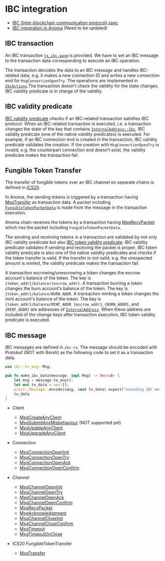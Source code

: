 # IBC integration

* [IBC (Inter-blockchain communication protocol) spec](https://github.com/cosmos/ibc)
* [IBC integration in Anoma](https://github.com/anoma/anoma/blob/yuji/design_ibc/docs/src/explore/design/ledger/ibc.md) (Need to be updated)

## IBC transaction
An IBC transaction [`tx_ibc.wasm`](https://github.com/anoma/anoma/blob/fd4b7ab36929f47369ae82c82966891cb0ccc625/wasm/wasm_source/src/lib.rs#L224-L233) is provided. We have to set an IBC message to the transaction data corresponding to execute an IBC operation.

The transaction decodes the data to an IBC message and handles IBC-related data, e.g. it makes a new connection ID and writes a new connection end for `MsgConnectionOpenTry`. The operations are implemented in [`IbcActions`](https://docs.anoma.network/master/rustdoc/anoma/ledger/ibc/handler/trait.IbcActions.html).The transaction doesn't check the validity for the state changes. IBC validity predicate is in charge of the validity.

## IBC validity predicate
[IBC validity predicate](https://docs.anoma.network/master/rustdoc/anoma/ledger/ibc/vp/struct.Ibc.html#impl-NativeVp) checks if an IBC-related transaction satisfies IBC protocol. When an IBC-related transaction is executed, i.e. a transaction changes the state of the key that contains [`InternalAddress::Ibc`](https://docs.anoma.network/master/rustdoc/anoma/types/address/enum.InternalAddress.html#variant.Ibc), IBC validity predicate (one of the native validity predicates) is executed. For example, if an IBC connection end is created in the transaction, IBC validity predicate validates the creation. If the creation with `MsgConnectionOpenTry` is invalid, e.g. the counterpart connection end doesn't exist, the validity predicate makes the transaction fail.

## Fungible Token Transfer
The transfer of fungible tokens over an IBC channel on separate chains is defined in [ICS20](https://github.com/cosmos/ibc/blob/master/spec/app/ics-020-fungible-token-transfer/README.md).

In Anoma, the sending tokens is triggered by a transaction having [MsgTransfer](https://github.com/informalsystems/ibc-rs/blob/0a952b295dbcf67bcabb79ce57ce92c9c8d7e5c6/modules/src/applications/ics20_fungible_token_transfer/msgs/transfer.rs#L20-L37) as transaction data. A packet including [`FungibleTokenPacketData`](https://docs.anoma.network/master/rustdoc/anoma/types/ibc/data/struct.FungibleTokenPacketData.html) is made from the message in the transaction execution.

Anoma chain receives the tokens by a transaction having [MsgRecvPacket](https://github.com/informalsystems/ibc-rs/blob/0a952b295dbcf67bcabb79ce57ce92c9c8d7e5c6/modules/src/core/ics04_channel/msgs/recv_packet.rs#L19-L23) which has the packet including `FungibleTokenPacketData`.

The sending and receiving tokens in a transaction are validated by not only IBC validity predicate but also [IBC token validity predicate](https://docs.anoma.network/master/rustdoc/anoma/ledger/ibc/vp/struct.IbcToken.html#impl-NativeVp). IBC validity predicate validates if sending and receiving the packet is proper. IBC token validity predicate is also one of the native validity predicates and checks if the token transfer is valid. If the transfer is not valid, e.g. the unexpected amount is minted, the validity predicate makes the transaction fail.

A transaction escrowing/unescrowing a token changes the escrow account's balance of the token. The key is `{token_addr}/balance/{escrow_addr}`. A transaction burning a token changes the burn account's balance of the token. The key is `{token_addr}/balance/BURN_ADDR`. A transaction minting a token changes the mint account's balance of the token. The key is `{token_addr}/balance/MINT_ADDR`. `{escrow_addr}`, `{BURN_ADDR}`, and `{MINT_ADDR}` are addresses of [`InternalAddress`](https://docs.anoma.network/master/rustdoc/anoma/types/address/enum.InternalAddress.html). When these address are included of the change keys after transaction execution, IBC token validity predicate is executed.

## IBC message

IBC messages are defined in `ibc-rs`. The message should be encoded with Protobuf (NOT with Borsh) as the following code to set it as a transaction data.

```rust
use ibc::tx_msg::Msg;

pub fn make_ibc_data(message: impl Msg) -> Vec<u8> {
    let msg = message.to_any();
    let mut tx_data = vec![];
    prost::Message::encode(&msg, &mut tx_data).expect("encoding IBC message shouldn't fail");
    tx_data
}
```

* Client
  - [MsgCreateAnyClient](https://github.com/informalsystems/ibc-rs/blob/5ddec6d2571b1376de7d9ebe7e353b3cd726c2d3/modules/src/core/ics02_client/msgs/create_client.rs#L19-L23)
  - [MsgSubmitAnyMisbehaviour](https://github.com/informalsystems/ibc-rs/blob/1448a2bbc817da10b183b8479548a12344ba0e9c/modules/src/core/ics02_client/msgs/misbehavior.rs#L17-L24) (NOT supported yet)
  - [MsgUpdateAnyClient](https://github.com/informalsystems/ibc-rs/blob/5ddec6d2571b1376de7d9ebe7e353b3cd726c2d3/modules/src/core/ics02_client/msgs/update_client.rs#L20-L24)
  - [MsgUpgradeAnyClient](https://github.com/informalsystems/ibc-rs/blob/1448a2bbc817da10b183b8479548a12344ba0e9c/modules/src/core/ics02_client/msgs/upgrade_client.rs#L24-L31)

* Connection
  - [MsgConnectionOpenInit](https://github.com/informalsystems/ibc-rs/blob/1448a2bbc817da10b183b8479548a12344ba0e9c/modules/src/core/ics03_connection/msgs/conn_open_init.rs#L21-L27)
  - [MsgConnectionOpenTry](https://github.com/informalsystems/ibc-rs/blob/1448a2bbc817da10b183b8479548a12344ba0e9c/modules/src/core/ics03_connection/msgs/conn_open_try.rs#L29-L38)
  - [MsgConnectionOpenAck](https://github.com/informalsystems/ibc-rs/blob/1448a2bbc817da10b183b8479548a12344ba0e9c/modules/src/core/ics03_connection/msgs/conn_open_ack.rs#L20-L27)
  - [MsgConnectionOpenConfirm](https://github.com/informalsystems/ibc-rs/blob/1448a2bbc817da10b183b8479548a12344ba0e9c/modules/src/core/ics03_connection/msgs/conn_open_confirm.rs#L19-L23)

* Channel
  - [MsgChannelOpenInit](https://github.com/informalsystems/ibc-rs/blob/1448a2bbc817da10b183b8479548a12344ba0e9c/modules/src/core/ics04_channel/msgs/chan_open_init.rs#L17-L21)
  - [MsgChannelOpenTry](https://github.com/informalsystems/ibc-rs/blob/1448a2bbc817da10b183b8479548a12344ba0e9c/modules/src/core/ics04_channel/msgs/chan_open_try.rs#L22-L29)
  - [MsgChannelOpenAck](https://github.com/informalsystems/ibc-rs/blob/1448a2bbc817da10b183b8479548a12344ba0e9c/modules/src/core/ics04_channel/msgs/chan_open_ack.rs#L18-L25)
  - [MsgChannelOpenConfirm](https://github.com/informalsystems/ibc-rs/blob/1448a2bbc817da10b183b8479548a12344ba0e9c/modules/src/core/ics04_channel/msgs/chan_open_confirm.rs#L18-L23)
  - [MsgRecvPacket](https://github.com/informalsystems/ibc-rs/blob/1448a2bbc817da10b183b8479548a12344ba0e9c/modules/src/core/ics04_channel/msgs/recv_packet.rs#L19-L23)
  - [MsgAcknowledgement](https://github.com/informalsystems/ibc-rs/blob/1448a2bbc817da10b183b8479548a12344ba0e9c/modules/src/core/ics04_channel/msgs/acknowledgement.rs#L19-L24)
  - [MsgChannelCloseInit](https://github.com/informalsystems/ibc-rs/blob/1448a2bbc817da10b183b8479548a12344ba0e9c/modules/src/core/ics04_channel/msgs/chan_close_init.rs#L18-L22)
  - [MsgChannelCloseConfirm](https://github.com/informalsystems/ibc-rs/blob/1448a2bbc817da10b183b8479548a12344ba0e9c/modules/src/core/ics04_channel/msgs/chan_close_confirm.rs#L20-L25)
  - [MsgTimeout](https://github.com/informalsystems/ibc-rs/blob/1448a2bbc817da10b183b8479548a12344ba0e9c/modules/src/core/ics04_channel/msgs/timeout.rs#L19-L24)
  - [MsgTimeoutOnClose](https://github.com/informalsystems/ibc-rs/blob/1448a2bbc817da10b183b8479548a12344ba0e9c/modules/src/core/ics04_channel/msgs/timeout_on_close.rs#L18-L23)

* ICS20 FungibleTokenTransfer
  - [MsgTransfer](https://github.com/informalsystems/ibc-rs/blob/1448a2bbc817da10b183b8479548a12344ba0e9c/modules/src/applications/ics20_fungible_token_transfer/msgs/transfer.rs#L20-L37)
